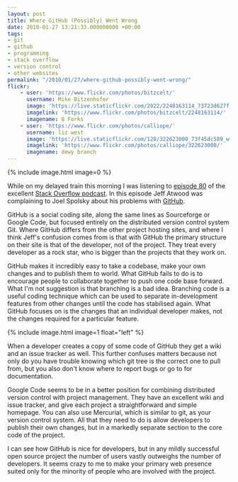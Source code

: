 ```yaml
---
layout: post
title: Where GitHub (Possibly) Went Wrong
date: 2010-01-27 13:21:33.000000000 +00:00
tags:
- git
- github
- programming
- stack overflow
- version control
- other websites
permalink: "/2010/01/27/where-github-possibly-went-wrong/"
flickr:
    - user: 'https://www.flickr.com/photos/bitzcelt/'
      username: Mike Bitzenhofer
      image: 'https://live.staticflickr.com/2022/2248163114_73723d627f_w.jpg'
      imagelink: 'https://www.flickr.com/photos/bitzcelt/2248163114/'
      imagename: 8 Forks
    - user: 'https://www.flickr.com/photos/calliope/'
      username: liz west
      image: 'https://live.staticflickr.com/128/322623000_73f45dc589_w.jpg'
      imagelink: 'https://www.flickr.com/photos/calliope/322623000/'
      imagename: dewy branch
---
```

{% include image.html image=0 %}

While on my delayed train this morning I was listening to [episode
80](http://blog.stackoverflow.com/2010/01/podcast-80/) of the excellent [Stack Overflow
podcast](http://blog.stackoverflow.com/). In this episode Jeff Atwood was complaining to Joel Spolsky about
his problems with [GitHub](http://www.github.com).

GitHub is a social coding site, along the same lines as Sourceforge or Google Code, but focused entirely on
the distributed version control system Git. Where GitHub differs from the other project hosting sites, and
where I think Jeff's confusion comes from is that with GitHub the primary structure on their site is that of
the developer, not of the project. They treat every developer as a rock star, who is bigger than the projects
that they work on.

GitHub makes it incredibly easy to take a codebase, make your own changes and to publish them to world. What
GitHub fails to do is to encourage people to collaborate together to push one code base forward. What I'm not
suggestion is that branching is a bad idea. Branching code is a useful coding technique which can be used to
separate in-development features from other changes until the code has stabilised again. What GitHub focuses
on is the changes that an individual developer makes, not the changes required for a particular feature.

{% include image.html image=1 float="left" %}

When a developer creates a copy of some code of GitHub they get a wiki and an issue tracker as well. This
further confuses matters because not only do you have trouble knowing which git tree is the correct one to
pull from, but you also don't know where to report bugs or go to for documentation.

Google Code seems to be in a better position for combining distributed version control with project
management. They have an excellent wiki and issue tracker, and give each project a straightforward and simple
homepage. You can also use Mercurial, which is similar to git, as your version control system. All that they
need to do is allow developers to publish their own changes, but in a markedly separate section to the core
code of the project.

I can see how GitHub is nice for developers, but in any mildly successful open source project the number of
users vastly outweighs the number of developers. It seems crazy to me to make your primary web presence suited
only for the minority of people who are involved with the project.
